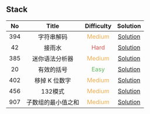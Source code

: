 ## Stack

|  No   |       Title        |            Difficulty             |                      Solution                      |
| :---: | :----------------: | :-------------------------------: | :------------------------------------------------: |
|  394  |     字符串解码     | <font color=#F0AD4E>Medium</font> |      [Solution](decode_string/Solution.java)       |
|  42   |       接雨水       |  <font color=#D9534F>Hard</font>  |   [Solution](trapping_rain_water/Solution.java)    |
|  385  |   迷你语法分析器   | <font color=#F0AD4E>Medium</font> |       [Solution](mini_parser/Solution.java)        |
|  20   |     有效的括号     |  <font color=#5CB85C>Easy</font>  |    [Solution](valid_parentheses/Solution.java)     |
|  402  |   移掉 K 位数字    | <font color=#F0AD4E>Medium</font> |     [Solution](remove_k_digits/Solution.java)      |
|  456  |      132模式       | <font color=#F0AD4E>Medium</font> |       [Solution](_132Pattern/Solution.java)        |
|  907  | 子数组的最小值之和 | <font color=#F0AD4E>Medium</font> | [Solution](sum_of_subarray_minimums/Solution.java) |

